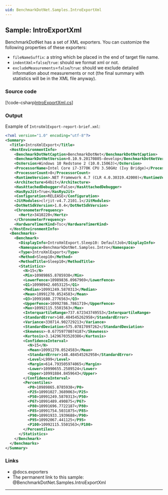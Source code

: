 ```yaml
---
uid: BenchmarkDotNet.Samples.IntroExportXml
---
```


## Sample: IntroExportXml

BenchmarkDotNet has a set of XML exporters. You can customize the following properties of these exporters:

* `fileNameSuffix`: a string which be placed in the end of target file name.
* `indentXml`=`false`/`true`: should we format xml or not.
* `excludeMeasurements`=`false`/`true`: should we exclude detailed information about measurements or not
  (the final summary with statistics will be in the XML file anyway).


### Source code

[!code-csharp[IntroExportXml.cs](../../../samples/BenchmarkDotNet.Samples/IntroExportXml.cs)]

### Output

Example of `IntroXmlExport-report-brief.xml`:

```xml
<?xml version="1.0" encoding="utf-8"?>
<Summary>
  <Title>IntroXmlExport</Title>
  <HostEnvironmentInfo>
    <BenchmarkDotNetCaption>BenchmarkDotNet</BenchmarkDotNetCaption>
    <BenchmarkDotNetVersion>0.10.9.20170805-develop</BenchmarkDotNetVersion>
    <OsVersion>Windows 10 Redstone 2 (10.0.15063)</OsVersion>
    <ProcessorName>Intel Core i7-3770K CPU 3.50GHz (Ivy Bridge)</ProcessorName>
    <ProcessorCount>8</ProcessorCount>
    <RuntimeVersion>.NET Framework 4.7 (CLR 4.0.30319.42000)</RuntimeVersion>
    <Architecture>64bit</Architecture>
    <HasAttachedDebugger>False</HasAttachedDebugger>
    <HasRyuJit>True</HasRyuJit>
    <Configuration>RELEASE</Configuration>
    <JitModules>clrjit-v4.7.2101.1</JitModules>
    <DotNetSdkVersion>1.0.4</DotNetSdkVersion>
    <ChronometerFrequency>
      <Hertz>3410220</Hertz>
    </ChronometerFrequency>
    <HardwareTimerKind>Tsc</HardwareTimerKind>
  </HostEnvironmentInfo>
  <Benchmarks>
    <Benchmark>
      <DisplayInfo>IntroXmlExport.Sleep10: DefaultJob</DisplayInfo>
      <Namespace>BenchmarkDotNet.Samples.Intro</Namespace>
      <Type>IntroXmlExport</Type>
      <Method>Sleep10</Method>
      <MethodTitle>Sleep10</MethodTitle>
      <Statistics>
        <N>15</N>
        <Min>10989865.8785938</Min>
        <LowerFence>10989836.0967969</LowerFence>
        <Q1>10990942.6053125</Q1>
        <Median>10991249.5870313</Median>
        <Mean>10991270.0524583</Mean>
        <Q3>10991680.2776563</Q3>
        <UpperFence>10992786.7861719</UpperFence>
        <Max>10992115.5501563</Max>
        <InterquartileRange>737.672343749553</InterquartileRange>
        <StandardError>148.484545262958</StandardError>
        <Variance>330714.902729213</Variance>
        <StandardDeviation>575.07817097262</StandardDeviation>
        <Skewness>-0.67759778074187</Skewness>
        <Kurtosis>3.14296703520386</Kurtosis>
        <ConfidenceInterval>
          <N>15</N>
          <Mean>10991270.0524583</Mean>
          <StandardError>148.484545262958</StandardError>
          <Level>L999</Level>
          <Margin>614.793505974065</Margin>
          <Lower>10990655.2589524</Lower>
          <Upper>10991884.8459643</Upper>
        </ConfidenceInterval>
        <Percentiles>
          <P0>10989865.8785938</P0>
          <P25>10991027.3689063</P25>
          <P50>10991249.5870313</P50>
          <P67>10991489.490875</P67>
          <P80>10991696.7722187</P80>
          <P85>10991754.5031875</P85>
          <P90>10991933.1939688</P90>
          <P95>10992067.441125</P95>
          <P100>10992115.5501563</P100>
        </Percentiles>
      </Statistics>
    </Benchmark>
  </Benchmarks>
</Summary>
```

### Links

* @docs.exporters
* The permanent link to this sample: @BenchmarkDotNet.Samples.IntroExportXml

---